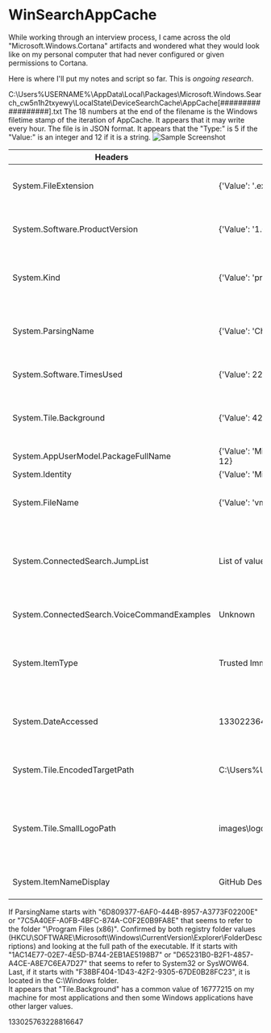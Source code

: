 # WinSearchAppCache

While working through an interview process, I came across the old "Microsoft.Windows.Cortana" artifacts and wondered what they would look like on my personal computer that had never configured or given permissions to Cortana. 

Here is where I'll put my notes and script so far. This is *ongoing research*. 

C:\Users\%USERNAME%\AppData\Local\Packages\Microsoft.Windows.Search_cw5n1h2txyewy\LocalState\DeviceSearchCache\AppCache[##################].txt 
The 18 numbers at the end of the filename is the Windows filetime stamp of the iteration of AppCache. It appears that it may write every hour. 
The file is in JSON format. It appears that the "Type:" is 5 if the "Value:" is an integer and 12 if it is a string. 
![Sample Screenshot](https://user-images.githubusercontent.com/88520889/179432469-de404371-80a4-4490-9b13-86d59ab8d54b.png)

|Headers|Sample|Hypothesis|
|---|---|---|
|System.FileExtension|{'Value': '.exe', 'Type': 12}|The file extension for the indexed file.|
|System.Software.ProductVersion|{'Value': '1.0.4.0', 'Type': 12}|If available, the product version for the application.|
|System.Kind|{'Value': 'program', 'Type': 12}|Program, document, link, and unknown are the options.|	
|System.ParsingName|{'Value': 'Chrome', 'Type': 12}|Anything from app name, to full path, to an AutoGenerated GUID|
|System.Software.TimesUsed|{'Value': 221, 'Type': 5}|Does not match other artifacts|
|System.Tile.Background|{'Value': 4280291898, 'Type': 5}|Unsure, may be whether the app also runs in the background?|
|System.AppUserModel.PackageFullName|{'Value': 'Microsoft.BingWeather_4.53.41681.0_x64__8wekyb3d8bbwe', 'Type': 12}|Full name|
|System.Identity|{'Value': 'Microsoft.BingWeather_8wekyb3d8bbwe', 'Type': 12}|Short name|
|System.FileName|{'Value': 'vmware', 'Type': 12}|Actual filename without extension|
|System.ConnectedSearch.JumpList|List of values, in Screenshot|Contains jumplists for some items that don't have jumplists in the normal location|
|System.ConnectedSearch.VoiceCommandExamples|Unknown|Not sure yet, all my rows were blank.|
|System.ItemType|Trusted Immersive|Options on my machine are "Trusted Immersive", "Immersive", or "Desktop"|
|System.DateAccessed|133022364739230000|Date of access in Windows Filetime - not last access for all|
|System.Tile.EncodedTargetPath|C:\Users\%USERNAME%\AppData\Local\Programs\Python\Python310\pythonw.exe|May be full file path or same as ParsingName|		
|System.Tile.SmallLogoPath|images\logo.png|Mostly Windows services have this, looks like part of path to the logo/icon image|
|System.ItemNameDisplay|GitHub Desktop|Basic application display name.

If ParsingName starts with "6D809377-6AF0-444B-8957-A3773F02200E" or "7C5A40EF-A0FB-4BFC-874A-C0F2E0B9FA8E" that seems to refer to the folder "\Program Files (x86)\". Confirmed by both registry folder values (HKCU\SOFTWARE\Microsoft\Windows\CurrentVersion\Explorer\FolderDescriptions) and looking at the full path of the executable. If it starts with "1AC14E77-02E7-4E5D-B744-2EB1AE5198B7" or "D65231B0-B2F1-4857-A4CE-A8E7C6EA7D27" that seems to refer to System32 or SysWOW64. Last, if it starts with "F38BF404-1D43-42F2-9305-67DE0B28FC23", it is located in the C:\Windows folder.  
It appears that "Tile.Background" has a common value of 16777215 on my machine for most applications and then some Windows applications have other larger values.

133025763228816647
